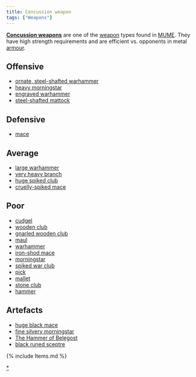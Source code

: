 ```yaml
---
title: Concussion weapon
tags: ["Weapons"]
---
```

**[Concussion weapons](Concussion_weapons "wikilink")** are one of the
[weapon](weapon "wikilink") types found in [MUME](MUME "wikilink"). They
have high strength requirements and are efficient vs. opponents in metal
[armour](armour "wikilink").

## Offensive

- [ornate, steel-shafted
  warhammer](ornate,_steel-shafted_warhammer "wikilink")
- [heavy morningstar](heavy_morningstar "wikilink")
- [engraved warhammer](engraved_warhammer "wikilink")
- [steel-shafted mattock](steel-shafted_mattock "wikilink")

## Defensive

- [mace](mace "wikilink")

## Average

- [large warhammer](large_warhammer "wikilink")
- [very heavy branch](very_heavy_branch "wikilink")
- [huge spiked club](huge_spiked_club "wikilink")
- [cruelly-spiked mace](cruelly-spiked_mace "wikilink")

## Poor

- [cudgel](cudgel "wikilink")
- [wooden club](wooden_club "wikilink")
- [gnarled wooden club](gnarled_wooden_club "wikilink")
- [maul](maul "wikilink")
- [warhammer](warhammer "wikilink")
- [iron-shod mace](iron-shod_mace "wikilink")
- [morningstar](morningstar "wikilink")
- [spiked war club](spiked_war_club "wikilink")
- [pick](pick "wikilink")
- [mallet](mallet "wikilink")
- [stone club](stone_club "wikilink")
- [hammer](hammer "wikilink")

## Artefacts

- [huge black mace](huge_black_mace "wikilink")
- [fine silvery morningstar](fine_silvery_morningstar "wikilink")
- [The Hammer of Belegost](The_Hammer_of_Belegost "wikilink")
- [black runed sceptre](black_runed_sceptre "wikilink")

{% include Items.md %}

[\*](Category:_Concussion_weapons "wikilink")